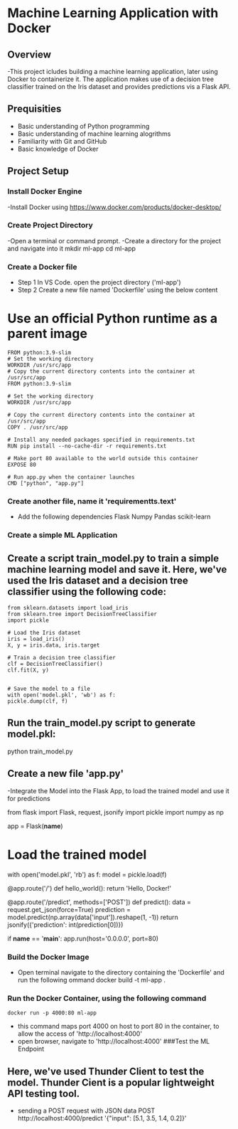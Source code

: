 # Machine Learning Application with Docker 

## Overview
-This project icludes building a machine learning application, later using Docker to containerize it. The application makes use of a decision tree classifier trained on the Iris dataset and provides predictions vis a Flask API.

## Prequisities 
- Basic understanding of Python programming
- Basic understanding of machine learning alogrithms
- Familiarity with Git and GitHub
- Basic knowledge of Docker

## Project Setup

### Install Docker Engine
-Install Docker using https://www.docker.com/products/docker-desktop/

### Create Project Directory 
-Open a terminal or command prompt.
-Create a directory for the project and navigate into it
    mkdir ml-app 
    cd ml-app

### Create a Docker file 
- Step 1 In VS Code. open the project directory ('ml-app')
- Step 2 Create a new file named 'Dockerfile' using the below content

# Use an official Python runtime as a parent image 
    FROM python:3.9-slim 
    # Set the working directory 
    WORKDIR /usr/src/app 
    # Copy the current directory contents into the container at /usr/src/app 
    FROM python:3.9-slim 

    # Set the working directory 
    WORKDIR /usr/src/app 

    # Copy the current directory contents into the container at /usr/src/app 
    COPY . /usr/src/app

    # Install any needed packages specified in requirements.txt 
    RUN pip install --no-cache-dir -r requirements.txt 

    # Make port 80 available to the world outside this container 
    EXPOSE 80 

    # Run app.py when the container launches 
    CMD ["python", "app.py"]

### Create another file, name it 'requirementts.text'
- Add the following dependencies
Flask
Numpy
Pandas
scikit-learn

### Create a simple ML Application
## Create a script train_model.py to train a simple machine learning model and save it. Here, we've used the Iris dataset and a decision tree classifier using the following code:
    from sklearn.datasets import load_iris
    from sklearn.tree import DecisionTreeClassifier
    import pickle 

    # Load the Iris dataset
    iris = load_iris()
    X, y = iris.data, iris.target

    # Train a decision tree classifier
    clf = DecisionTreeClassifier() 
    clf.fit(X, y) 


    # Save the model to a file 
    with open('model.pkl', 'wb') as f: 
    pickle.dump(clf, f) 

## Run the train_model.py script to generate model.pkl:
python train_model.py 

## Create a new file 'app.py' 
-Integrate the Model into the Flask App, to load the trained model and use it for predictions

from flask import Flask, request, jsonify
import pickle
import numpy as np

app = Flask(__name__) 

# Load the trained model 
with open('model.pkl', 'rb') as f:
    model = pickle.load(f)

@app.route('/') 
def hello_world(): 
    return 'Hello, Docker!' 

@app.route('/predict', methods=['POST']) 
def predict(): 
    data = request.get_json(force=True) 
    prediction = model.predict(np.array(data['input']).reshape(1, -1)) 
    return jsonify({'prediction': int(prediction[0])}) 

if __name__ == '__main__': 
    app.run(host='0.0.0.0', port=80) 

### Build the Docker Image 
- Open terminal navigate to the directory containing the 'Dockerfile' and run the following ommand 
    docker build -t ml-app .
### Run the Docker Container, using the following command 
    docker run -p 4000:80 ml-app
- this command maps port 4000 on host to port 80 in the container, to allow the access of 'http://localhost:4000'
- open browser, navigate to 'http://localhost:4000'
###Test the ML Endpoint 
## Here, we've used Thunder Client to test the model. Thunder Cient is a popular lightweight API testing tool.
- sending a POST request with JSON data
 POST http://localhost:4000/predict 
 '{"input": [5.1, 3.5, 1.4, 0.2]}'




